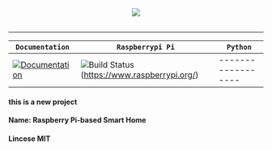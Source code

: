 <div align="center">
  <img src="https://www.tensorflow.org/images/tf_logo_transp.png"><br><br>
</div>

-----------------

| **`Documentation`** | **`Raspberrypi Pi`** | **`Python`** |
|-----------------|---------------------|------------------|
| [![Documentation](https://img.shields.io/badge/api-reference-blue.svg)](http://hltsir.club/)|![Build Status](https://ci.tensorflow.org/buildStatus/icon?job=tensorflow-master-cpu)(https://www.raspberrypi.org/)|------------------|


#### this is a new project
#### Name: Raspberry Pi-based Smart Home
#### Lincese MIT
